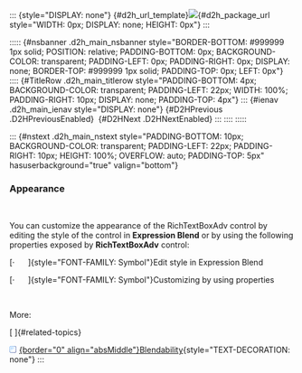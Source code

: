 ::: {style="DISPLAY: none"}
[](ms-xhelp:///?Id=d2h_url_template){#d2h_url_template}![](!package_url!){#d2h_package_url style="WIDTH: 0px; DISPLAY: none; HEIGHT: 0px"}
:::

::::: {#nsbanner .d2h_main_nsbanner style="BORDER-BOTTOM: #999999 1px solid; POSITION: relative; PADDING-BOTTOM: 0px; BACKGROUND-COLOR: transparent; PADDING-LEFT: 0px; PADDING-RIGHT: 0px; DISPLAY: none; BORDER-TOP: #999999 1px solid; PADDING-TOP: 0px; LEFT: 0px"}
:::: {#TitleRow .d2h_main_titlerow style="PADDING-BOTTOM: 4px; BACKGROUND-COLOR: transparent; PADDING-LEFT: 22px; WIDTH: 100%; PADDING-RIGHT: 10px; DISPLAY: none; PADDING-TOP: 4px"}
::: {#ienav .d2h_main_ienav style="DISPLAY: none"}
[](ms-xhelp:///?Id=7b470be8-2d1d-4344-a13e-87a3ea898c76){#D2HPrevious .D2HPreviousEnabled}  [](ms-xhelp:///?Id=a15b0f9e-f402-4fb7-82ff-29344bc1ff34){#D2HNext .D2HNextEnabled}
:::
::::
:::::

::: {#nstext .d2h_main_nstext style="PADDING-BOTTOM: 10px; BACKGROUND-COLOR: transparent; PADDING-LEFT: 22px; PADDING-RIGHT: 10px; HEIGHT: 100%; OVERFLOW: auto; PADDING-TOP: 5px" hasuserbackground="true" valign="bottom"}
### Appearance

 

You can customize the appearance of the RichTextBoxAdv control by editing the style of the control in **Expression Blend** or by using the following properties exposed by **RichTextBoxAdv** control:

[·      ]{style="FONT-FAMILY: Symbol"}Edit style in Expression Blend

[·      ]{style="FONT-FAMILY: Symbol"}Customizing by using properties

 

More:

[ ]{#related-topics}

[![](../button.gif){border="0" align="absMiddle"}Blendability](ms-xhelp:///?Id=75e94a09-74ad-4bc0-9344-92c3bfdf28ea){style="TEXT-DECORATION: none"}
:::

